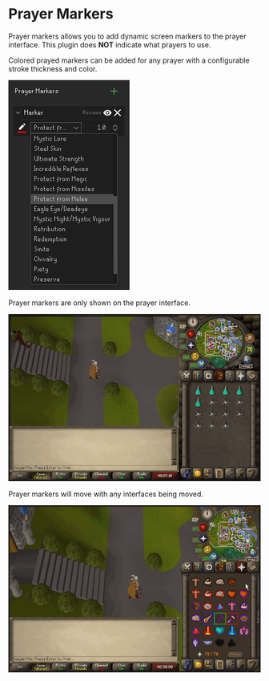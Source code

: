 # Prayer Markers

Prayer markers allows you to add dynamic screen markers to the prayer interface. This plugin does **NOT** indicate what prayers to use.

Colored prayed markers can be added for any prayer with a configurable stroke thickness and color.

![Sidebar Panel](docs/Sidebar_Interface.png)

Prayer markers are only shown on the prayer interface.

![Switching Interfaces](docs/Switching_Interfaces.gif)

Prayer markers will move with any interfaces being moved.

![Switching Interfaces](docs/Moving_Interfaces.gif)
